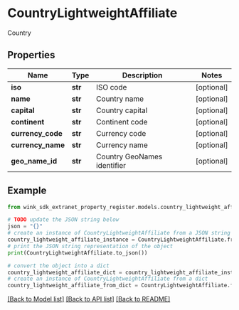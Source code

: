 # CountryLightweightAffiliate

Country

## Properties

Name | Type | Description | Notes
------------ | ------------- | ------------- | -------------
**iso** | **str** | ISO code | [optional] 
**name** | **str** | Country name | [optional] 
**capital** | **str** | Country capital | [optional] 
**continent** | **str** | Continent code | [optional] 
**currency_code** | **str** | Currency code | [optional] 
**currency_name** | **str** | Currency name | [optional] 
**geo_name_id** | **str** | Country GeoNames identifier | [optional] 

## Example

```python
from wink_sdk_extranet_property_register.models.country_lightweight_affiliate import CountryLightweightAffiliate

# TODO update the JSON string below
json = "{}"
# create an instance of CountryLightweightAffiliate from a JSON string
country_lightweight_affiliate_instance = CountryLightweightAffiliate.from_json(json)
# print the JSON string representation of the object
print(CountryLightweightAffiliate.to_json())

# convert the object into a dict
country_lightweight_affiliate_dict = country_lightweight_affiliate_instance.to_dict()
# create an instance of CountryLightweightAffiliate from a dict
country_lightweight_affiliate_from_dict = CountryLightweightAffiliate.from_dict(country_lightweight_affiliate_dict)
```
[[Back to Model list]](../README.md#documentation-for-models) [[Back to API list]](../README.md#documentation-for-api-endpoints) [[Back to README]](../README.md)


